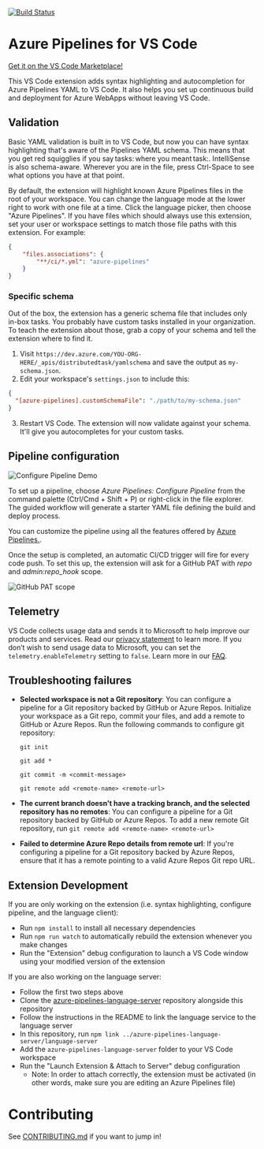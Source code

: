 [![Build Status](https://dev.azure.com/ms/azure-pipelines-vscode/_apis/build/status/CI-and-PR)](https://dev.azure.com/ms/azure-pipelines-vscode/_build/latest?definitionId=11)

# Azure Pipelines for VS Code

[Get it on the VS Code Marketplace!](https://marketplace.visualstudio.com/items?itemName=ms-azure-devops.azure-pipelines)

This VS Code extension adds syntax highlighting and autocompletion for Azure Pipelines YAML to VS Code. It also helps you set up continuous build and deployment for Azure WebApps without leaving VS Code.

## Validation

Basic YAML validation is built in to VS Code, but now you can have syntax highlighting that's aware of the Pipelines YAML schema. This means that you get red squigglies if you say tasks: where you meant task:. IntelliSense is also schema-aware. Wherever you are in the file, press Ctrl-Space to see what options you have at that point.

By default, the extension will highlight known Azure Pipelines files in the root of your workspace. You can change the language mode at the lower right to work with one file at a time. Click the language picker, then choose "Azure Pipelines". If you have files which should always use this extension, set your user or workspace settings to match those file paths with this extension. For example:

```json
{
    "files.associations": {
        "**/ci/*.yml": "azure-pipelines"
    }
}
```

### Specific schema

Out of the box, the extension has a generic schema file that includes only in-box tasks.
You probably have custom tasks installed in your organization.
To teach the extension about those, grab a copy of your schema and tell the extension where to find it.

1. Visit `https://dev.azure.com/YOU-ORG-HERE/_apis/distributedtask/yamlschema` and save the output as `my-schema.json`.
2. Edit your workspace's `settings.json` to include this:
```json
{
  "[azure-pipelines].customSchemaFile": "./path/to/my-schema.json"
}
```
3. Restart VS Code.
The extension will now validate against your schema.
It'll give you autocompletes for your custom tasks.

## Pipeline configuration

![Configure Pipeline Demo](https://raw.githubusercontent.com/microsoft/azure-pipelines-vscode/main/resources/configure-pipeline.gif)

To set up a pipeline, choose *Azure Pipelines: Configure Pipeline* from the command palette (Ctrl/Cmd + Shift + P) or right-click in the file explorer. The guided workflow will generate a starter YAML file defining the build and deploy process.

You can customize the pipeline using all the features offered by [Azure Pipelines.](https://azure.microsoft.com/services/devops/pipelines/).

Once the setup is completed, an automatic CI/CD trigger will fire for every code push. To set this up, the extension will ask for a GitHub PAT with *repo* and *admin:repo_hook* scope.

![GitHub PAT scope](resources/gitHubPatScope.png)

## Telemetry

VS Code collects usage data and sends it to Microsoft to help improve our products and services. Read our [privacy statement](https://go.microsoft.com/fwlink/?LinkID=528096&clcid=0x409) to learn more. If you don’t wish to send usage data to Microsoft, you can set the `telemetry.enableTelemetry` setting to `false`. Learn more in our [FAQ](https://code.visualstudio.com/docs/supporting/faq#_how-to-disable-telemetry-reporting).

## Troubleshooting failures

- **Selected workspace is not a Git repository**: You can configure a pipeline for a Git repository backed by GitHub or Azure Repos. Initialize your workspace as a Git repo, commit your files, and add a remote to GitHub or Azure Repos. Run the following commands to configure git repository:

    `git init`

    `git add *`

    `git commit -m <commit-message>`

    `git remote add <remote-name> <remote-url>`

- **The current branch doesn't have a tracking branch, and the selected repository has no remotes**: You can configure a pipeline for a Git repository backed by GitHub or Azure Repos. To add a new remote Git repository, run `git remote add <remote-name> <remote-url>`

- **Failed to determine Azure Repo details from remote url**: If you're configuring a pipeline for a Git repository backed by Azure Repos, ensure that it has a remote pointing to a valid Azure Repos Git repo URL.

## Extension Development

If you are only working on the extension (i.e. syntax highlighting, configure pipeline, and the language client):
- Run `npm install` to install all necessary dependencies
- Run `npm run watch` to automatically rebuild the extension whenever you make changes
- Run the "Extension" debug configuration to launch a VS Code window using your modified version of the extension

If you are also working on the language server:
- Follow the first two steps above
- Clone the [azure-pipelines-language-server](https://github.com/microsoft/azure-pipelines-language-server) repository alongside this repository
- Follow the instructions in the README to link the language service to the language server
- In this repository, run `npm link ../azure-pipelines-language-server/language-server`
- Add the `azure-pipelines-language-server` folder to your VS Code workspace
- Run the "Launch Extension & Attach to Server" debug configuration
    - Note: In order to attach correctly, the extension must be activated (in other words, make sure you are editing an Azure Pipelines file)

# Contributing

See [CONTRIBUTING.md](CONTRIBUTING.md) if you want to jump in!
